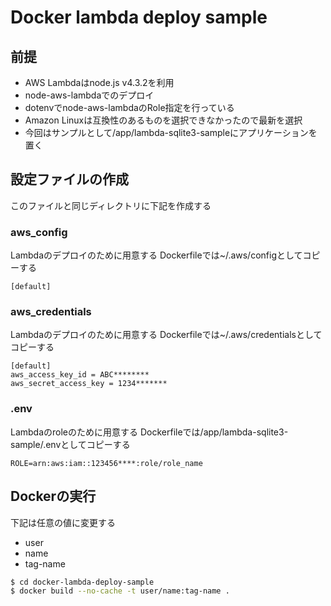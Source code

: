 # Docker lambda deploy sample

## 前提

* AWS Lambdaはnode.js v4.3.2を利用
* node-aws-lambdaでのデプロイ
* dotenvでnode-aws-lambdaのRole指定を行っている
* Amazon Linuxは互換性のあるものを選択できなかったので最新を選択
* 今回はサンプルとして/app/lambda-sqlite3-sampleにアプリケーションを置く

## 設定ファイルの作成

このファイルと同じディレクトリに下記を作成する

### aws_config

Lambdaのデプロイのために用意する
Dockerfileでは~/.aws/configとしてコピーする

```
[default]
```

### aws_credentials

Lambdaのデプロイのために用意する
Dockerfileでは~/.aws/credentialsとしてコピーする

```
[default]
aws_access_key_id = ABC********
aws_secret_access_key = 1234*******
```

### .env

Lambdaのroleのために用意する
Dockerfileでは/app/lambda-sqlite3-sample/.envとしてコピーする

```
ROLE=arn:aws:iam::123456****:role/role_name
```

## Dockerの実行

下記は任意の値に変更する

* user
* name
* tag-name

```bash
$ cd docker-lambda-deploy-sample
$ docker build --no-cache -t user/name:tag-name .
```

